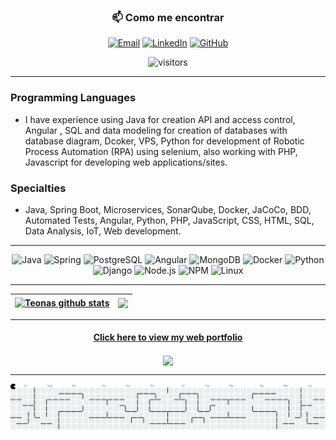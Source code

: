 
<div align="center">

### 📫 Como me encontrar
[![Email](https://img.shields.io/badge/Email-D14836?style=for-the-badge&logo=gmail&logoColor=white)](mailto:teonasnetto@gmail.com)
[![LinkedIn](https://img.shields.io/badge/LinkedIn-0077B5?style=for-the-badge&logo=linkedin&logoColor=white)](https://www.linkedin.com/in/teonasnetto/)
[![GitHub](https://img.shields.io/badge/GitHub-181717?style=for-the-badge&logo=github&logoColor=white)](https://github.com/teonasnetto)
</div>

<div align="center">

   ![visitors](https://visitor-badge.laobi.icu/badge?page_id=teonasnetto.id&left_color=grey&right_color=green&left_text=Visitors%20Count&right_text=Profile%20Views)

</div>

***

### Programming Languages
 - I have experience using Java for creation API and access control, Angular , SQL and data modeling for creation of databases with database diagram, Dcoker, VPS, Python for development of Robotic Process Automation (RPA) using selenium, also working with PHP, Javascript for developing web applications/sites.

### Specialties
- Java, Spring Boot, Microservices, SonarQube, Docker, JaCoCo, BDD, Automated Tests, Angular, Python, PHP, JavaScript, CSS, HTML, SQL, Data Analysis, IoT, Web development.

***

<div align="center">

![Java](https://img.shields.io/badge/java-%23ED8B00.svg?style=for-the-badge&logo=openjdk&logoColor=white)
![Spring](https://img.shields.io/badge/spring-%236DB33F.svg?style=for-the-badge&logo=spring&logoColor=white)
![PostgreSQL](https://img.shields.io/badge/PostgreSQL-000?style=for-the-badge&logo=postgresql)
![Angular](https://img.shields.io/badge/Angular-DD0031?style=for-the-badge&logo=angular&logoColor=white)
![MongoDB](https://img.shields.io/badge/MongoDB-4EA94B?style=for-the-badge&logo=mongodb&logoColor=white)
![Docker](https://img.shields.io/badge/Docker-2496ED?style=for-the-badge&logo=docker&logoColor=white)
![Python](https://img.shields.io/badge/Python-3776AB?style=for-the-badge&logo=python&logoColor=white)
![Django](https://img.shields.io/badge/Django-092E20?style=for-the-badge&logo=django&logoColor=white)
![Node.js](https://img.shields.io/badge/Node.js-339933?style=for-the-badge&logo=nodedotjs&logoColor=white)
![NPM](https://img.shields.io/badge/NPM-CB3837?style=for-the-badge&logo=npm&logoColor=white)
![Linux](https://img.shields.io/badge/Linux-FCC624?style=for-the-badge&logo=linux&logoColor=black)

</div>

***

<a href="https://github.com/teonasnetto"><img align="center" src="https://github-readme-stats-teonasnettos-projects.vercel.app/api?username=teonasnetto&show_icons=true&count_private=true&theme=radical" alt="Teonas github stats" /></a> | <a href="https://github.com/teonasnetto"><img align="center" src="https://github-readme-stats-teonasnettos-projects.vercel.app/api/top-langs/?username=teonasnetto&layout=compact&theme=radical&langs_count=12&exclude_repo=testes_python" /></a>
|-|-|

***

<div align="center">

#### [Click here to view my web portfolio](https://teonasnetto.github.io)

<a href="https://github.com/teonasnetto/teonasnetto.github.io">
  <img align="center" src="https://github-readme-stats-teonasnettos-projects.vercel.app/api/pin/?username=teonasnetto&repo=teonasnetto.github.io&theme=buefy" />
</a>

</div>

***

<picture>
  <source media="(prefers-color-scheme: dark)" srcset="https://raw.githubusercontent.com/teonasnetto/teonasnetto/output/pacman-contribution-graph-dark.svg">
  <source media="(prefers-color-scheme: light)" srcset="https://raw.githubusercontent.com/teonasnetto/teonasnetto/output/pacman-contribution-graph.svg">
  <img alt="pacman contribution graph" src="https://raw.githubusercontent.com/teonasnetto/teonasnetto/output/pacman-contribution-graph.svg">
</picture>

###